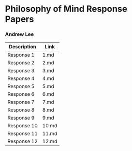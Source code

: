 # Philosophy of Mind Response Papers
### Andrew Lee

| Description | Link |
| --- | --- |
| Response 1 | 1.md | 
| Response 2 | 2.md | 
| Response 3 | 3.md | 
| Response 4 | 4.md | 
| Response 5 | 5.md | 
| Response 6 | 6.md | 
| Response 7 | 7.md | 
| Response 8 | 8.md | 
| Response 9 | 9.md | 
| Response 10 | 10.md | 
| Response 11 | 11.md | 
| Response 12 | 12.md | 
